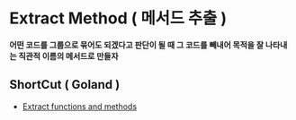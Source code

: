 # Extract Method ( 메서드 추출 )

**어떤 코드를 그룹으로 묶어도 되겠다고 판단이 될 때 그 코드를 빼내어 목적을 잘 나타내는 직관적 이름의 메서드로 만들자**

## ShortCut ( Goland )

- [Extract functions and methods](https://www.jetbrains.com/help/go/extract-method.html)